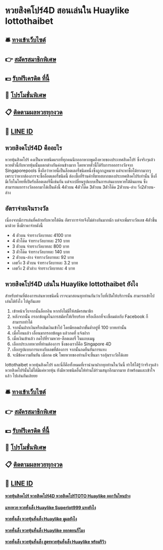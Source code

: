 # หวยสิงคโปร์4D สอนเล่นใน Huaylike lottothaibet

## 🛎 [ทางเข้าเว็บไซต์](https://bit.ly/3djbePO)
## 👉 [สมัครสมาชิกพิเศษ](https://bit.ly/3djbePO)
## 💵 [รับฟรีเครดิต ที่นี้](https://bit.ly/3RSrCG8)
## 👑 [โปรโมชั่นพิเศษ](https://bit.ly/3RSrCG8)
## 📋 [ติดตามผลหวยทุกงวด](https://bit.ly/3RSrCG8)
## 📱 [LINE ID](https://bit.ly/3RSrCG8)

## หวยสิงคโปร์4D คืออะไร
หวยหุ้นสิงคโปร์ คงเป็นหวยชนิดแรกที่ทุกคนนึกออกหากพูดถึงหวยของประเทศสิงคโปร์ ซึ่งจริงๆแล้วหวยตัวนี้กับหวยหุ้นนั้นแตกต่างกันค่อนข้างมาก โดยหวยตัวนี้ได้รับการออกรางวัลจาก Singaporepools ซึ่งถือว่าหวยนี้เป็นล็อตเตอรี่ชนิดหนึ่งซึ่งถูกกฏหมาย แต่จะหาซื้อได้ยากมากๆ เพราะว่าหากต้องการจะซื้อล็อตเตอรี่ชนิดนี้ ต้องซื้อที่ร้านค้าที่ขายสลากของประเทศสิงคโปร์เท่านั้น ซึ่งก็มีเว็บในไทยที่เปิดรับล็อตเตอรีนี้เช่นกัน แต่จะเปลี่ยนรูปแบบเป็นการเล่นแบบหวยใต้ดินแทน ซึ่งสามารถแยกรางวัลออกมาได้เป็นดังนี้
4ตัวบน 4ตัวโต๊ด 3ตัวบน 3ตัวโต๊ด 2ตัวบน-ล่าง วิ่ง2ตัวบน-ล่าง

## อัตราจ่ายเงินรางวัล
เนื่องจากมีการเล่นที่คล้ายกับหวยใต้ดิน อัตราการจ่ายจึงไม่ต่างกันมากนัก แต่จะเพิ่มรางวัลเลข 4ตัวขึ้นมาด้วย ซึ่งมีราคาจ่ายดังนี้
- 4 ตัวบน จ่ายรางวัลบาทละ 4100 บาท
- 4 ตัวโต๊ด จ่ายรางวัลบาทละ 210 บาท
- 3 ตัวบน จ่ายรางวัลบาทละ 800 บาท
- 3 ตัวโต๊ด จ่ายรางวัลบาทละ 140 บาท
- 2 ตัวบน-ล่าง จ่ายรางวัลบาทละ 92 บาท
- เลขวิ่ง 3 ตัวบน จ่ายรางวัลบาทละ 3.2 บาท
- เลขวิ่ง 2 ตัวล่าง จ่ายรางวัลบาทละ 4 บาท

## หวยสิงคโปร์4D เล่นใน Huaylike lottothaibet ยังไง
สำหรับท่านที่ต้องการเล่นหวยชนิดนี้ เราจะมาสอนทุกท่านกันว่าเว็บที่เปิดให้บริการนั้น สามารถเข้าไปเล่นได้ยังไง ไปดูกันเลย
1. เข้าหน้าเว็บจากนั้นล็อกอิน หากยังไม่มีให้สมัครสมาชิก
2. หลังจากนั้น กรอกข้อมูลในการสมัครให้เรียบร้อย หรือเลือกที่จะเชื่อมต่อกับ Facebook ก็สามารถทำได้
3. จากนั้นฝากเงินหรือเติมเงินเข้าไป โดยมียอดฝากขั้นต่ำอยู่ที่ 100 บาทเท่านั้น
4. เมื่อโอนแล้ว เลื่อนมากรอกข้อมูล แล้วกดที่ แจ้งฝาก
5. เมื่อเงินเข้าแล้ว กดไปที่รวมหวย-ล็อตเตอรี่ ในแถบเมนู
6. เลือกประเภทหวยที่ท่านต้องการ ซึ่งของเราก็คือ Singapore 4D
7. เลือกรูปแบบการแทงกับเลขที่ต้องการ จากนั้นกดยืนยันการแทง
8. จะมีข้อความยืนยัน เมื่อกด ok โพยหวยของท่านก็จะขึ้นมา รอลุ้นรางวัลได้เลย

lottothaibet หวยหุ้นสิงคโปร์ และนี่ก็คือทั้งหมดที่เรานำมาฝากทุกท่านในวันนี้ ทำให้ได้รู้ว่าจริงๆแล้วหวยสิงคโปร์นั้นไม่ได้มีแค่หวยหุ้น ยังมีหวยชนิดอื่นให้ท่านได้ร่วมสนุกอีกมากมาย ถ้าพร้อมและเข้าใจแล้ว ไปเล่นกันเล้ยยย

## 🛎 [ทางเข้าเว็บไซต์](https://bit.ly/3djbePO)
## 👉 [สมัครสมาชิกพิเศษ](https://bit.ly/3djbePO)
## 💵 [รับฟรีเครดิต ที่นี้](https://bit.ly/3RSrCG8)
## 👑 [โปรโมชั่นพิเศษ](https://bit.ly/3RSrCG8)
## 📋 [ติดตามผลหวยทุกงวด](https://bit.ly/3RSrCG8)
## 📱 [LINE ID](https://bit.ly/3RSrCG8)

#### [หวยหุ้นสิงคโปร์ หวยสิงคโปร์4D หวยสิงคโปร์TOTO Huaylike ออกวันไหนบ้าง](https://atom.io/themes/หวยหุ้นสิงคโปร์%20หวยสิงคโปร์4D%20หวยสิงคโปร์TOTO%20Huaylike%20ออกวันไหนบ้าง)
#### [แทงหวย หวยฮั่งเส็ง Huaylike Superlot999 แทงยังไง](https://atom.io/themes/แทงหวย%20หวยฮั่งเส็ง%20Huaylike%20Superlot999%20แทงยังไง)
#### [หวยฮั่งเส็ง หวยหุ้นฮั่งเส็ง Huaylike ดูผลยังไง](https://atom.io/themes/หวยฮั่งเส็ง%20หวยหุ้นฮั่งเส็ง%20Huaylike%20ดูผลยังไง)
#### [หวยฮั่งเส็ง หวยหุ้นฮั่งเส็ง Huaylike ออกตอนกี่โมง](https://atom.io/themes/หวยฮั่งเส็ง%20หวยหุ้นฮั่งเส็ง%20Huaylike%20ออกตอนกี่โมง)
#### [หวยฮั่งเส็ง หวยหุ้นฮั่งเส็ง สูตรหวยหุ้นฮั่งเส็ง Huaylike พร้อมรีวิว](https://atom.io/themes/หวยฮั่งเส็ง%20หวยหุ้นฮั่งเส็ง%20สูตรหวยหุ้นฮั่งเส็ง%20Huaylike%20พร้อมรีวิว)
